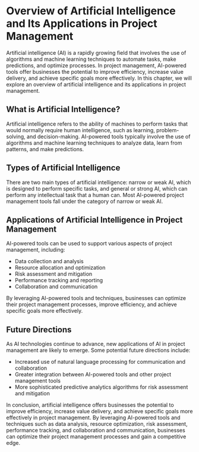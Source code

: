 Overview of Artificial Intelligence and Its Applications in Project Management
=====================================================================================================

Artificial intelligence (AI) is a rapidly growing field that involves the use of algorithms and machine learning techniques to automate tasks, make predictions, and optimize processes. In project management, AI-powered tools offer businesses the potential to improve efficiency, increase value delivery, and achieve specific goals more effectively. In this chapter, we will explore an overview of artificial intelligence and its applications in project management.

What is Artificial Intelligence?
--------------------------------

Artificial intelligence refers to the ability of machines to perform tasks that would normally require human intelligence, such as learning, problem-solving, and decision-making. AI-powered tools typically involve the use of algorithms and machine learning techniques to analyze data, learn from patterns, and make predictions.

Types of Artificial Intelligence
--------------------------------

There are two main types of artificial intelligence: narrow or weak AI, which is designed to perform specific tasks, and general or strong AI, which can perform any intellectual task that a human can. Most AI-powered project management tools fall under the category of narrow or weak AI.

Applications of Artificial Intelligence in Project Management
-------------------------------------------------------------

AI-powered tools can be used to support various aspects of project management, including:

* Data collection and analysis
* Resource allocation and optimization
* Risk assessment and mitigation
* Performance tracking and reporting
* Collaboration and communication

By leveraging AI-powered tools and techniques, businesses can optimize their project management processes, improve efficiency, and achieve specific goals more effectively.

Future Directions
-----------------

As AI technologies continue to advance, new applications of AI in project management are likely to emerge. Some potential future directions include:

* Increased use of natural language processing for communication and collaboration
* Greater integration between AI-powered tools and other project management tools
* More sophisticated predictive analytics algorithms for risk assessment and mitigation

In conclusion, artificial intelligence offers businesses the potential to improve efficiency, increase value delivery, and achieve specific goals more effectively in project management. By leveraging AI-powered tools and techniques such as data analysis, resource optimization, risk assessment, performance tracking, and collaboration and communication, businesses can optimize their project management processes and gain a competitive edge.
